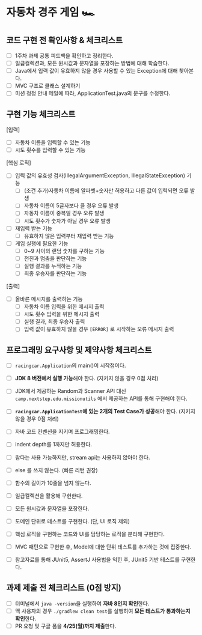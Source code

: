 # 자동차 경주 게임 🏎

## 코드 구현 전 확인사항 & 체크리스트

- [ ] 1주차 과제 공통 피드백을 확인하고 정리한다.
- [ ] 일급컬렉션과, 모든 원시값과 문자열을 포장하는 방법에 대해 학습한다.
- [ ] Java에서 입력 값이 유효하지 않을 경우 사용할 수 있는 Exception에 대해 찾아본다.
- [ ] MVC 구조로 클래스 설계하기
- [ ] 미션 정정 안내 메일에 따라, ApplicationTest.java의 문구를 수정한다. 

## 구현 기능 체크리스트

[입력]

- [ ] 자동차 이름을 입력할 수 있는 기능
- [ ] 시도 횟수를 입력할 수 있는 기능

[핵심 로직]

- [ ] 입력 값의 유효성 검사(IllegalArgumentException, IllegalStateException) 기능
    - [ ] (조건 추가)자동차 이름에 알파벳+숫자만 허용하고 다른 값이 입력되면 오류 발생
    - [ ] 자동차 이름이 5글자보다 클 경우 오류 발생
    - [ ] 자동차 이름이 중복일 경우 오류 발생
    - [ ] 시도 횟수가 숫자가 아닐 경우 오류 발생
- [ ] 재입력 받는 기능
    - [ ] 유효하지 않은 입력부터 재입력 받는 기능
- [ ] 게임 실행에 필요한 기능
  - [ ] 0~9 사이의 랜덤 숫자를 구하는 기능
  - [ ] 전진과 멈춤을 판단하는 기능
  - [ ] 실행 결과를 누적하는 기능
  - [ ] 최종 우승자를 판단하는 기능

[출력]

- [ ] 올바른 메시지를 출력하는 기능
  - [ ] 자동차 이름 입력을 위한 메시지 출력
  - [ ] 시도 횟수 입력을 위한 메시지 출력
  - [ ] 실행 결과, 최종 우승자 출력
  - [ ] 입력 값이 유효하지 않을 경우 `[ERROR]` 로 시작하는 오류 메시지 출력

## 프로그래밍 요구사항 및 제약사항 체크리스트

- [ ] `racingcar.Application`의 main()이 시작점이다.
- [ ] **JDK 8 버전에서 실행 가능**해야 한다. (지키지 않을 경우 0점 처리)
- [ ] JDK에서 제공하는 Random과 Scanner API 대신 `camp.nextstep.edu.missionutils` 에서 제공하는 API를 통해 구현해야 한다.
- [ ] **`racingcar.ApplicationTest`에 있는 2개의 Test Case가 성공**해야 한다. (지키지 않을 경우 0점 처리)


- [ ] 자바 코드 컨벤션을 지키며 프로그래밍한다.
- [ ] indent depth를 1까지만 허용한다.
- [ ] 람다는 사용 가능하지만, stream api는 사용하지 않아야 한다.
- [ ] else 를 쓰지 않는다. (빠른 리턴 권장)
- [ ] 함수의 길이가 10줄을 넘지 않는다.

- [ ] 일급컬렉션을 활용해 구현한다.
- [ ] 모든 원시값과 문자열을 포장한다.

- [ ] 도메인 단위로 테스트를 구현한다. (단, UI 로직 제외)
- [ ] 핵심 로직을 구현하는 코드와 UI를 담당하는 로직을 분리해 구현한다.
- [ ] MVC 패턴으로 구현한 후, Model에 대한 단위 테스트를 추가하는 것에 집중한다.
- [ ] 참고자료를 통해 JUnit5, AssertJ 사용법을 익힌 후, JUnit5 기반 테스트를 구현한다.

## 과제 제출 전 체크리스트 (0점 방지)

- [ ] 터미널에서 `java -version`을 실행하여 **자바 8인지 확인**한다.
- [ ] 맥 사용자의 경우 `./gradlew clean test`를 실행히여 **모든 테스트가 통과하는지 확인**한다.
- [ ] PR 요청 및 구글 폼을 **4/25(월)까지 제출**한다.
